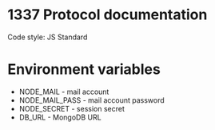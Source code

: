 1337 Protocol documentation
=========================

Code style: JS Standard

Environment variables
=========================
- NODE_MAIL - mail account
- NODE_MAIL_PASS - mail account password
- NODE_SECRET - session secret
- DB_URL - MongoDB URL